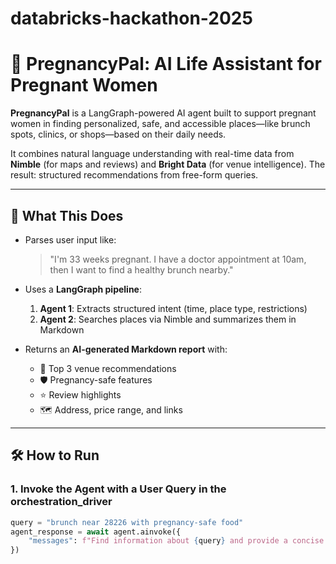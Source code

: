 # databricks-hackathon-2025

# 🤖 PregnancyPal: AI Life Assistant for Pregnant Women

**PregnancyPal** is a LangGraph-powered AI agent built to support pregnant women in finding personalized, safe, and accessible places—like brunch spots, clinics, or shops—based on their daily needs.

It combines natural language understanding with real-time data from **Nimble** (for maps and reviews) and **Bright Data** (for venue intelligence). The result: structured recommendations from free-form queries.

---

## 🧠 What This Does

- Parses user input like:
  > "I'm 33 weeks pregnant. I have a doctor appointment at 10am, then I want to find a healthy brunch nearby."

- Uses a **LangGraph pipeline**:
  1. **Agent 1**: Extracts structured intent (time, place type, restrictions)
  2. **Agent 2**: Searches places via Nimble and summarizes them in Markdown

- Returns an **AI-generated Markdown report** with:
  - 📍 Top 3 venue recommendations
  - 🛡️ Pregnancy-safe features
  - ⭐ Review highlights
  - 🗺️ Address, price range, and links

---

## 🛠️ How to Run

### 1. Invoke the Agent with a User Query in the orchestration_driver

```python
query = "brunch near 28226 with pregnancy-safe food"
agent_response = await agent.ainvoke({
    "messages": f"Find information about {query} and provide a concise summary."
})
